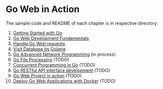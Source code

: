 # Go Web in Action

The sample code and README of each chapter is in respective directory:

1. [Getting Started with Go](https://github.com/HoffmanZheng/Golang-Demo/tree/master/Go_Web_in_Action/chapter_1_elemantary)
2. [Go Web Development Fundamentals](https://github.com/HoffmanZheng/Golang-Demo/tree/master/Go_Web_in_Action/chapter_2_web_basic)
3. [Handle Go Web requests](https://github.com/HoffmanZheng/Golang-Demo/tree/master/Go_Web_in_Action/chapter_3_handle_request)
4. [Visit Database by Golang](https://github.com/HoffmanZheng/Golang-Demo/tree/master/Go_Web_in_Action/chapter_4_visit_database)
5. [Go Advanced Network Programming](https://github.com/HoffmanZheng/Golang-Demo/tree/master/Go_Web_in_Action/chapter_5_socket_rpc) (in process)
6. [Go File Processing](https://github.com/HoffmanZheng/Golang-Demo/tree/master/Go_Web_in_Action/chapter_6_file_process) (TODO)
7. [Concurrent Programming in Go](https://github.com/HoffmanZheng/Golang-Demo/tree/master/Go_Web_in_Action/chapter_7_go_concurrency) (TODO)
8. [Go RESTful API interface development](https://github.com/HoffmanZheng/Golang-Demo/tree/master/Go_Web_in_Action/chapter_8_go_RESTful) (TODO)
9. [Go Web Project in action](https://github.com/HoffmanZheng/Golang-Demo/tree/master/Go_Web_in_Action/chapter_9_web_application) (TODO)
10. [Deploy Go Web Applications with Docker](https://github.com/HoffmanZheng/Golang-Demo/tree/master/Go_Web_in_Action/chapter_10_docker_deploy) (TODO)



